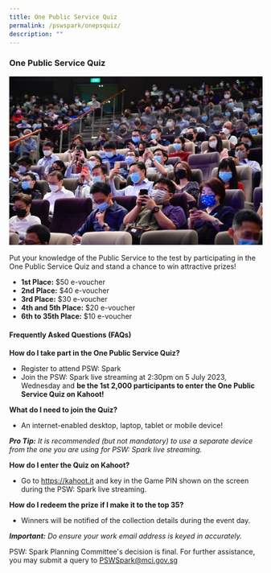 ```yaml
---
title: One Public Service Quiz
permalink: /pswspark/onepsquiz/
description: ""
---
```

<script src="[https://assets.dcube.cloud/scripts/wogaa.js](https://assets.dcube.cloud/scripts/wogaa.js)\"></script>
### One Public Service Quiz
<img style="width:600px" src="/images/PSW2023/opsoc-6.jpg"> 

Put your knowledge of the Public Service to the test by participating in the One Public Service Quiz and stand a chance to win attractive prizes!

* **1st Place:** $50 e-voucher
* **2nd Place:**  $40 e-voucher&nbsp;
* **3rd Place:** $30 e-voucher&nbsp;
* **4th and 5th Place:** $20 e-voucher&nbsp;
* **6th to 35th Place:** $10 e-voucher

#### Frequently Asked Questions (FAQs)

**How do I take part in the One Public Service Quiz?**
* Register to attend PSW: Spark
* Join the PSW: Spark live streaming at 2:30pm on 5 July 2023, Wednesday and **be the 1st 2,000 participants to enter the One Public Service Quiz on Kahoot!**

**What do I need to join the Quiz?**
* An internet-enabled desktop, laptop, tablet or mobile device!

***Pro Tip:*** *It is recommended (but not mandatory) to use a separate device from the one you are using for PSW: Spark live streaming.*

**How do I enter the Quiz on Kahoot?**
* Go to https://kahoot.it and key in the Game PIN shown on the screen during the PSW: Spark live streaming.

**How do I redeem the prize if I make it to the top 35?**
* Winners will be notified of the collection details during the event day.

***Important:*** *Do ensure your work email address is keyed in accurately.*

PSW: Spark Planning Committee's decision is final. For further assistance, you may submit a query to PSWSpark@mci.gov.sg